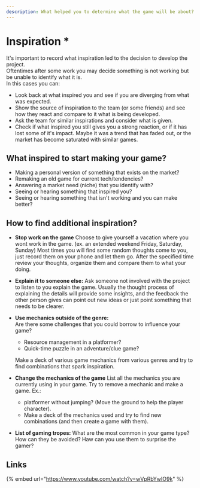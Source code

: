 ```yaml
---
description: What helped you to determine what the game will be about?
---
```


# Inspiration \*

It's important to record what inspiration led to the decision to develop the project.  
Oftentimes after some work you may decide something is not working but be unable to identify what it is.  
In this cases you can:

* Look back at what inspired you and see if you are diverging from what was expected.
* Show the source of inspiration to the team \(or some friends\) and see how they react and compare to it what is being developed.
* Ask the team for similar inspirations and consider what is given.
* Check if what inspired you still gives you a strong reaction, or if it has lost some of it's impact. Maybe it was a trend that has faded out, or the market has become saturated with similar games.

## What inspired to start making your game?

* Making a personal version of something that exists on the market?
* Remaking an old game for current tech/tendencies?
* Answering a market need \(niche\) that you identify with?
* Seeing or hearing something that inspired you?
* Seeing or hearing something that isn't working and you can make better?

## How to find additional inspiration?

* **Stop work on the game** Choose to give yourself a vacation where you wont work in the game. \(ex. an extended weekend Friday, Saturday, Sunday\) Most times you will find some random thoughts come to you, just record them on your phone and let them go. After the specified time review your thoughts, organize them and compare them to what your doing. 
* **Explain it to someone else:** Ask someone not involved with the project to listen to you explain the game. Usually the thought process of explaining the details will provide some insights, and the feedback the other person gives can point out new ideas or just point something that needs to be clearer. 
* **Use mechanics outside of the genre:**   
  Are there some challenges that you could borrow to influence your game?

  *  Resource management in a platformer?
  * Quick-time puzzle in an adventure/clue game?

  Make a deck of various game mechanics from various genres and try to find combinations that spark inspiration.

* **Change the mechanics of the game** List all the mechanics you are currently using in your game. Try to remove a mechanic and make a game. Ex.:
  * platformer without jumping? \(Move the ground to help the player character\).
  * Make a deck of the mechanics used and try to find new combinations \(and then create a game with them\). 
* **List of gaming tropes:**  What are the most common in your game type? How can they be avoided? Haw can you use them to surprise the gamer?

## Links

{% embed url="https://www.youtube.com/watch?v=wVpRbYwIO9k" %}



